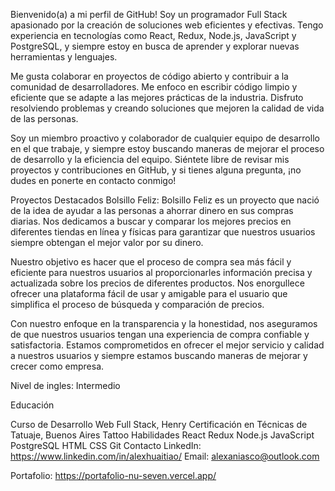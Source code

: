 Bienvenido(a) a mi perfil de GitHub!
Soy un programador Full Stack apasionado por la creación de soluciones web eficientes y efectivas. Tengo experiencia en tecnologías como React, Redux, Node.js, JavaScript y PostgreSQL, y siempre estoy en busca de aprender y explorar nuevas herramientas y lenguajes.

Me gusta colaborar en proyectos de código abierto y contribuir a la comunidad de desarrolladores. Me enfoco en escribir código limpio y eficiente que se adapte a las mejores prácticas de la industria. Disfruto resolviendo problemas y creando soluciones que mejoren la calidad de vida de las personas.

Soy un miembro proactivo y colaborador de cualquier equipo de desarrollo en el que trabaje, y siempre estoy buscando maneras de mejorar el proceso de desarrollo y la eficiencia del equipo. Siéntete libre de revisar mis proyectos y contribuciones en GitHub, y si tienes alguna pregunta, ¡no dudes en ponerte en contacto conmigo!

Proyectos Destacados
Bolsillo Feliz: 
 Bolsillo Feliz es un proyecto que nació de la idea de ayudar a las personas a ahorrar dinero en sus compras diarias. Nos dedicamos a buscar y comparar los mejores precios en diferentes tiendas en línea y físicas para garantizar que nuestros usuarios siempre obtengan el mejor valor por su dinero.

Nuestro objetivo es hacer que el proceso de compra sea más fácil y eficiente para nuestros usuarios al proporcionarles información precisa y actualizada sobre los precios de diferentes productos. Nos enorgullece ofrecer una plataforma fácil de usar y amigable para el usuario que simplifica el proceso de búsqueda y comparación de precios.

Con nuestro enfoque en la transparencia y la honestidad, nos aseguramos de que nuestros usuarios tengan una experiencia de compra confiable y satisfactoria. Estamos comprometidos en ofrecer el mejor servicio y calidad a nuestros usuarios y siempre estamos buscando maneras de mejorar y crecer como empresa.

Nivel de ingles: Intermedio

Educación

Curso de Desarrollo Web Full Stack, Henry
Certificación en Técnicas de Tatuaje, Buenos Aires Tattoo
Habilidades
React
Redux
Node.js
JavaScript
PostgreSQL
HTML
CSS
Git
Contacto
LinkedIn: https://www.linkedin.com/in/alexhuaitiao/
Email: alexaniasco@outlook.com

Portafolio: https://portafolio-nu-seven.vercel.app/
